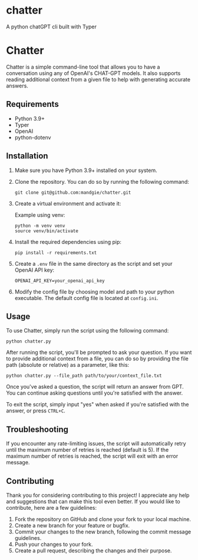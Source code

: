 # chatter
A python chatGPT cli built with Typer
# Chatter

Chatter is a simple command-line tool that allows you to have a conversation using any of OpenAI's CHAT-GPT models. It also supports reading additional context from a given file to help with generating accurate answers.

## Requirements

- Python 3.9+
- Typer
- OpenAI
- python-dotenv

## Installation

1. Make sure you have Python 3.9+ installed on your system.

2. Clone the repository. You can do so by running the following command:

   ```
   git clone git@github.com:mandgie/chatter.git
   ```

3. Create a virtual environment and activate it:

   Example using venv:
   ```
   python -m venv venv
   source venv/bin/activate
   ```

4. Install the required dependencies using pip:

   ```
   pip install -r requirements.txt
   ```


5. Create a `.env` file in the same directory as the script and set your OpenAI API key:

   ```
   OPENAI_API_KEY=your_openai_api_key
   ```

6. Modify the config file by choosing model and path to your python executable. The default config file is located at `config.ini`.

## Usage

To use Chatter, simply run the script using the following command:

```
python chatter.py
```

After running the script, you'll be prompted to ask your question. If you want to provide additional context from a file, you can do so by providing the file path (absolute or relative) as a parameter, like this:

```
python chatter.py --file_path path/to/your/context_file.txt
```

Once you've asked a question, the script will return an answer from GPT. You can continue asking questions until you're satisfied with the answer.

To exit the script, simply input "yes" when asked if you're satisfied with the answer, or press `CTRL+C`.

## Troubleshooting

If you encounter any rate-limiting issues, the script will automatically retry until the maximum number of retries is reached (default is 5). If the maximum number of retries is reached, the script will exit with an error message.

## Contributing
Thank you for considering contributing to this project! I appreciate any help and suggestions that can make this tool even better. If you would like to contribute, here are a few guidelines:

1. Fork the repository on GitHub and clone your fork to your local machine.
2. Create a new branch for your feature or bugfix.
3. Commit your changes to the new branch, following the commit message guidelines.
4. Push your changes to your fork.
5. Create a pull request, describing the changes and their purpose.